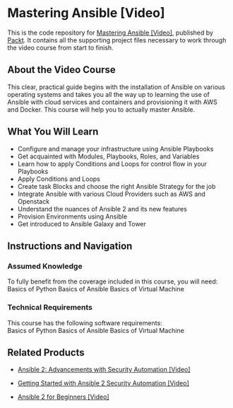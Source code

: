 # Mastering Ansible [Video]
This is the code repository for [Mastering Ansible [Video]](https://www.packtpub.com/virtualization-and-cloud/mastering-ansible-video?utm_source=github&utm_medium=repository&utm_campaign=9781788629515), published by [Packt](https://www.packtpub.com/?utm_source=github). It contains all the supporting project files necessary to work through the video course from start to finish.
## About the Video Course
This clear, practical guide begins with the installation of Ansible on various operating systems and takes you all the way up to learning the use of Ansible with cloud services and containers and provisioning it with AWS and Docker. This course will help you to actually master Ansible.

<H2>What You Will Learn</H2>
<DIV class=book-info-will-learn-text>
<UL>
<LI>Configure and manage your infrastructure using Ansible Playbooks 
<LI>Get acquainted with Modules, Playbooks, Roles, and Variables 
<LI>Learn how to apply Conditions and Loops for control flow in your Playbooks 
<LI>Apply Conditions and Loops 
<LI>Create task Blocks and choose the right Ansible Strategy for the job 
<LI>Integrate Ansible with various Cloud Providers such as AWS and Openstack 
<LI>Understand the nuances of Ansible 2 and its new features 
<LI>Provision Environments using Ansible 
<LI>Get introduced to Ansible Galaxy and Tower </LI></UL></DIV>

## Instructions and Navigation
### Assumed Knowledge
To fully benefit from the coverage included in this course, you will need:<br/>
Basics of Python
Basics of Ansible
Basics of Virtual Machine
### Technical Requirements
This course has the following software requirements:<br/>
Basics of Python
Basics of Ansible
Basics of Virtual Machine

## Related Products
* [Ansible 2: Advancements with Security Automation [Video]](https://www.packtpub.com/networking-and-servers/ansible-2-advancements-security-automation-video?utm_source=github&utm_medium=repository&utm_campaign=9781788478847)

* [Getting Started with Ansible 2 Security Automation [Video]](https://www.packtpub.com/virtualization-and-cloud/getting-started-ansible-2-security-automation-video?utm_source=github&utm_medium=repository&utm_campaign=9781788390378)

* [Ansible 2 for Beginners [Video]](https://www.packtpub.com/networking-and-servers/ansible-2-beginners-video?utm_source=github&utm_medium=repository&utm_campaign=9781786465719)


